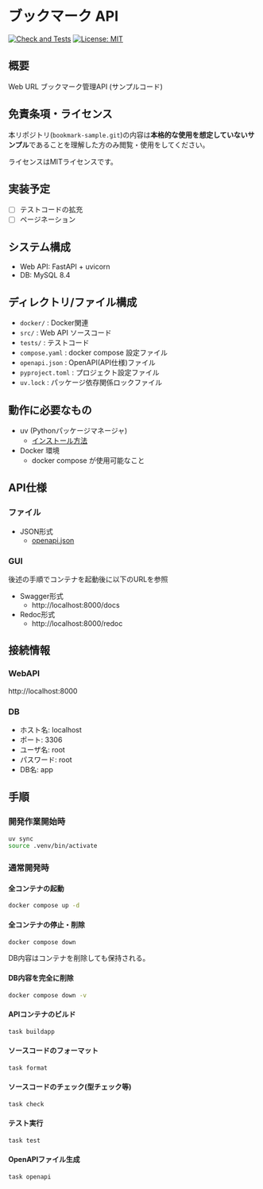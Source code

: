 # ブックマーク API

[![Check and Tests](https://github.com/kyohx/bookmark-sample/actions/workflows/ci.yml/badge.svg?branch=main)](https://github.com/kyohx/bookmark-sample/actions/workflows/ci.yml)
[![License: MIT](https://img.shields.io/badge/License-MIT-brightgreen.svg)](https://opensource.org/licenses/MIT)

## 概要

Web URL ブックマーク管理API (サンプルコード)

## 免責条項・ライセンス

本リポジトリ(`bookmark-sample.git`)の内容は**本格的な使用を想定していないサンプル**であることを理解した方のみ閲覧・使用をしてください。

ライセンスはMITライセンスです。

## 実装予定

- [ ] テストコードの拡充
- [ ] ページネーション

## システム構成

- Web API: FastAPI + uvicorn
- DB: MySQL 8.4

## ディレクトリ/ファイル構成

- `docker/` : Docker関連
- `src/` : Web API ソースコード
- `tests/` : テストコード
- `compose.yaml` : docker compose 設定ファイル
- `openapi.json` : OpenAPI(API仕様)ファイル
- `pyproject.toml` : プロジェクト設定ファイル
- `uv.lock` : パッケージ依存関係ロックファイル

## 動作に必要なもの

- uv (Pythonパッケージマネージャ)
  - [インストール方法](https://docs.astral.sh/uv/getting-started/installation/)
- Docker 環境
  - docker compose が使用可能なこと

## API仕様

### ファイル

- JSON形式
  - [openapi.json](https://github.com/kyohx/bookmark-sample/blob/main/openapi.json)

### GUI

後述の手順でコンテナを起動後に以下のURLを参照

- Swagger形式
  - http://localhost:8000/docs
- Redoc形式
  - http://localhost:8000/redoc

## 接続情報

### WebAPI

http://localhost:8000

### DB

- ホスト名: localhost
- ポート: 3306
- ユーザ名: root
- パスワード: root
- DB名: app

## 手順

### 開発作業開始時

```bash
uv sync
source .venv/bin/activate
```

### 通常開発時

#### 全コンテナの起動

```bash
docker compose up -d
```

#### 全コンテナの停止・削除

```bash
docker compose down
```

DB内容はコンテナを削除しても保持される。


#### DB内容を完全に削除

```bash
docker compose down -v
```

#### APIコンテナのビルド

```bash
task buildapp
```

#### ソースコードのフォーマット

```bash
task format
```

#### ソースコードのチェック(型チェック等)

```bash
task check
```

#### テスト実行

```bash
task test
```

#### OpenAPIファイル生成

```bash
task openapi
```
